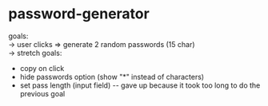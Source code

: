 # password-generator
goals:  
-> user clicks => generate 2 random passwords (15 char)  
-> stretch goals:  
* copy on click  
* hide passwords option (show "*" instead of characters)  
* set pass length (input field) -- gave up because it took too long to
    do the previous goal
